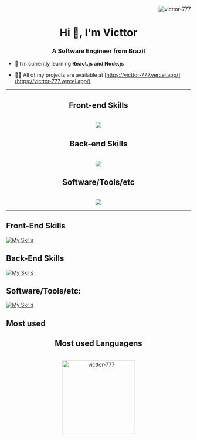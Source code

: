 <p align="right"> <img src="https://komarev.com/ghpvc/?username=victtor-777&label=Profile%20views&color=0e75b6&style=flat" alt="victtor-777" /> </p>
<h1 align="center">Hi 👋, I'm Victtor</h1>
<h3 align="center">A Software Engineer from Brazil</h3>

- 🌱 I’m currently learning **React.js and Node.js**

- 👨‍💻 All of my projects are available at [https://victtor-777.vercel.app/](https://victtor-777.vercel.app/)


<hr/>

<h2 align="center">Front-end Skills</h2>
<br/>
<div align="center">
    <img src="https://skillicons.dev/icons?i=html,css,javascript,typescript,react,vite,next,tailwind,bootstrap,sass&perline=" />
</div>

<h2 align="center">Back-end Skills</h2>
<br/>
<div align="center">
    <img src="https://skillicons.dev/icons?i=py,nodejs,nest,prisma,express,firebase,mongodb,mysql&perline=" />
</div>

<h2 align="center">Software/Tools/etc</h2>
<br/>
<div align="center">
    <img src="https://skillicons.dev/icons?i=git,github,figma,vscode,notion&perline=" />
</div>

<hr/>

## Front-End Skills
[![My Skills](https://skillicons.dev/icons?i=html,css,javascript,typescript,react,vite,next,tailwind,bootstrap,sass&perline=)](https://skillicons.dev)
## Back-End Skills
[![My Skills](https://skillicons.dev/icons?i=py,nodejs,nest,prisma,express,firebase,mongodb,mysql&perline=)](https://skillicons.dev)
## Software/Tools/etc:
[![My Skills](https://skillicons.dev/icons?i=git,github,figma,vscode,notion&perline=)](https://skillicons.dev)

## Most used

<h2 align="center">Most used Languagens</h2>
<br/>
<div align="center">
  <a href="https://github.com/anuraghazra/convoychat">
    <img height=200 align="center" src="https://github-readme-stats.vercel.app/api/top-langs?username=victtor-777&show_icons=true&locale=en&layout=compact&theme=react" alt="victtor-777" />
  </a>
</div>


<!--
**Victtor-777/Victtor-777** is a ✨ _special_ ✨ repository because its `README.md` (this file) appears on your GitHub profile.

Here are some ideas to get you started:

- 🔭 I’m currently working on ...
- 🌱 I’m currently learning ...
- 👯 I’m looking to collaborate on ...
- 🤔 I’m looking for help with ...
- 💬 Ask me about ...
- 📫 How to reach me: ...
- 😄 Pronouns: ...
- ⚡ Fun fact: ...
-->
